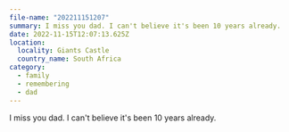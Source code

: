 ```yaml
---
file-name: "202211151207"
summary: I miss you dad. I can't believe it's been 10 years already.
date: 2022-11-15T12:07:13.625Z
location:
  locality: Giants Castle
  country_name: South Africa
category:
  - family
  - remembering
  - dad
---
```

I miss you dad. I can't believe it's been 10 years already.
